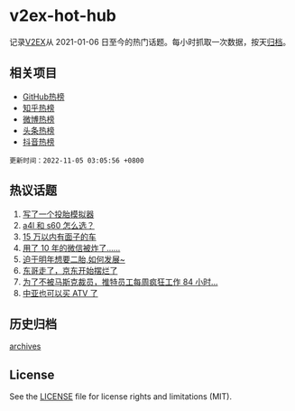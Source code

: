 # v2ex-hot-hub

 记录[V2EX](https://www.v2ex.com/)从 2021-01-06 日至今的热门话题。每小时抓取一次数据，按天[归档](archives)。
 
 ## 相关项目

- [GitHub热榜](https://github.com/snaildev/github-hot-hub)
- [知乎热榜](https://github.com/snaildev/zhihu-hot-hub)
- [微博热榜](https://github.com/snaildev/weibo-hot-hub)
- [头条热榜](https://github.com/snaildev/toutiao-hot-hub)
- [抖音热榜](https://github.com/snaildev/douyin-hot-hub)


 `更新时间：2022-11-05 03:05:56 +0800`

## 热议话题

1. [写了一个投胎模拟器](https://www.v2ex.com/t/892662)
1. [a4l 和 s60 怎么选？](https://www.v2ex.com/t/892533)
1. [15 万以内有面子的车](https://www.v2ex.com/t/892539)
1. [用了 10 年的微信被炸了……](https://www.v2ex.com/t/892626)
1. [迫于明年想要二胎,如何发展~](https://www.v2ex.com/t/892537)
1. [东哥走了，京东开始摆烂了](https://www.v2ex.com/t/892587)
1. [为了不被马斯克裁员，推特员工每周疯狂工作 84 小时...](https://www.v2ex.com/t/892604)
1. [中亚也可以买 ATV 了](https://www.v2ex.com/t/892707)

## 历史归档

[archives](archives)

## License

See the [LICENSE](LICENSE) file for license rights and limitations (MIT).
